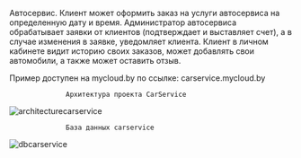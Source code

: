   Автосервис. Клиент может оформить заказ на услуги автосервиса на определенную дату и время. 
Администратор автосервиса обрабатывает заявки от клиентов (подтверждает и выставляет счет), 
а в случае изменения в заявке, уведомляет клиента. Клиент в личном кабинете видит историю 
своих заказов, может добавлять свои автомобили, а также может оставить отзыв.

  Пример доступен на mycloud.by по ссылке: carservice.mycloud.by

                  Архитектура проекта CarService
                  
![architecturecarservice](https://user-images.githubusercontent.com/37714093/51267048-dee43a80-19cd-11e9-9c8d-277026988e37.jpg)                  
   
   
                  База данных carservice
                  
                  
![dbcarservice](https://user-images.githubusercontent.com/37714093/51267588-228b7400-19cf-11e9-8342-7278d9236d11.jpg)
